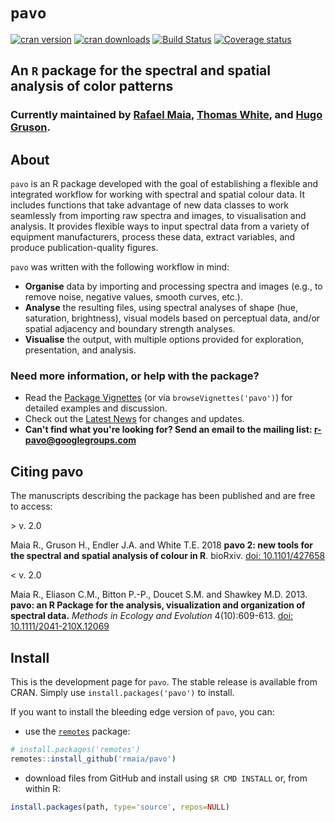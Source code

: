 # `pavo`

[![cran version](http://www.r-pkg.org/badges/version-ago/pavo)](https://cran.r-project.org/package=pavo/)
[![cran downloads](http://cranlogs.r-pkg.org/badges/grand-total/pavo)](https://cran.r-project.org/package=pavo/)
[![Build Status](https://travis-ci.org/rmaia/pavo.svg?branch=master)](https://travis-ci.org/rmaia/pavo/branches)
[![Coverage status](https://codecov.io/gh/rmaia/pavo/branch/master/graph/badge.svg)](https://codecov.io/github/rmaia/pavo?branch=master)  

## An `R` package for the spectral and spatial analysis of color patterns

### Currently maintained by [Rafael Maia](https://github.com/rmaia), [Thomas White](https://github.com/thomased), and [Hugo Gruson](https://github.com/bisaloo).

## About

`pavo` is an R package developed with the goal of establishing a flexible and integrated workflow for working with spectral and spatial colour data. It includes functions that take advantage of new data classes to work seamlessly from importing raw spectra and images, to visualisation and analysis. It provides flexible ways to input spectral data from a variety of equipment manufacturers, process these data, extract variables, and produce publication-quality figures.

`pavo` was written with the following workflow in mind:

- **Organise** data by importing and processing spectra and images (e.g., to remove noise, negative values, smooth curves, etc.).
- **Analyse** the resulting files, using spectral analyses of shape (hue, saturation, brightness), visual models based on perceptual data, and/or spatial adjacency and boundary strength analyses.
- **Visualise** the output, with multiple options provided for exploration, presentation, and analysis.

### Need more information, or help with the package? 

- Read the [Package Vignettes](http://rafaelmaia.net/pavo/articles/pavo.html) (or via `browseVignettes('pavo')`) for detailed examples and discussion.
- Check out the [Latest News](http://rafaelmaia.net/pavo/news/index.html) for changes and updates.
- **Can't find what you're looking for? Send an email to the mailing list: [r-pavo@googlegroups.com](mailto:r-pavo@googlegroups)**
  
## Citing pavo

The manuscripts describing the package has been published and are free to access: 

\> v. 2.0

Maia R., Gruson H., Endler J.A. and White T.E. 2018 **pavo 2: new tools for the spectral 
and spatial analysis of colour in R**. bioRxiv. [doi: 10.1101/427658](https://doi.org/10.1101/427658)

< v. 2.0

Maia R., Eliason C.M., Bitton P.-P., Doucet S.M. and Shawkey M.D. 2013. 
**pavo: an R Package for the analysis, visualization and organization of spectral data.** 
*Methods in Ecology and Evolution* 4(10):609-613.
[doi: 10.1111/2041-210X.12069](http://onlinelibrary.wiley.com/doi/10.1111/2041-210X.12069/abstract)  
  
## Install

This is the development page for `pavo`. The stable release is available from CRAN. Simply use `install.packages('pavo')` to install.

If you want to install the bleeding edge version of `pavo`, you can:

* use the [`remotes`](https://github.com/r-lib/remotes) package:

```r     
# install.packages('remotes')
remotes::install_github('rmaia/pavo')
```

* download files from GitHub and install using `$R CMD INSTALL` or, from within R:

```r
install.packages(path, type='source', repos=NULL)
```
